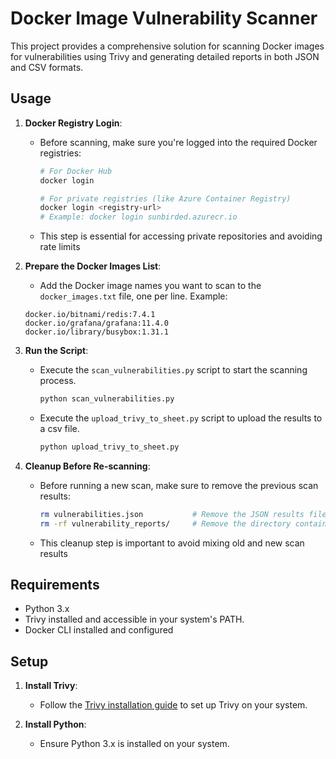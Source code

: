 # Docker Image Vulnerability Scanner

This project provides a comprehensive solution for scanning Docker images for vulnerabilities using Trivy and generating detailed reports in both JSON and CSV formats.

## Usage

1. **Docker Registry Login**:
   - Before scanning, make sure you're logged into the required Docker registries:
     ```bash
     # For Docker Hub
     docker login
     
     # For private registries (like Azure Container Registry)
     docker login <registry-url>
     # Example: docker login sunbirded.azurecr.io
     ```
   - This step is essential for accessing private repositories and avoiding rate limits

2. **Prepare the Docker Images List**:
   - Add the Docker image names you want to scan to the `docker_images.txt` file, one per line.
   Example: 
   ```
   docker.io/bitnami/redis:7.4.1
   docker.io/grafana/grafana:11.4.0
   docker.io/library/busybox:1.31.1
   ```

3. **Run the Script**:
   - Execute the `scan_vulnerabilities.py` script to start the scanning process.
     ```bash
     python scan_vulnerabilities.py
     ```
   - Execute the `upload_trivy_to_sheet.py` script to upload the results to a csv file.
     ```bash
     python upload_trivy_to_sheet.py
     ```

4. **Cleanup Before Re-scanning**:
   - Before running a new scan, make sure to remove the previous scan results:
     ```bash
     rm vulnerabilities.json           # Remove the JSON results file
     rm -rf vulnerability_reports/     # Remove the directory containing CSV reports
     ```
   - This cleanup step is important to avoid mixing old and new scan results

## Requirements

- Python 3.x
- Trivy installed and accessible in your system's PATH.
- Docker CLI installed and configured

## Setup

1. **Install Trivy**:
   - Follow the [Trivy installation guide](https://aquasecurity.github.io/trivy/v0.18.3/installation/) to set up Trivy on your system.

2. **Install Python**:
   - Ensure Python 3.x is installed on your system.

